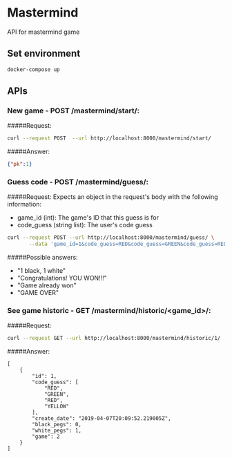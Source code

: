 # Mastermind
API for mastermind game


## Set environment
```bash
docker-compose up
``` 

## APIs

### New game - POST /mastermind/start/:
#####Request:
```bash
curl --request POST  --url http://localhost:8000/mastermind/start/ 
```
#####Answer:
```json
{"pk":1}
```

### Guess code - POST /mastermind/guess/:
#####Request:
Expects an object in the request's body with the following information:

* game_id (int): The game's ID that this guess is for<br>
* code_guess (string list): The user's code guess

```bash
curl --request POST --url http://localhost:8000/mastermind/guess/ \
       --data 'game_id=1&code_guess=RED&code_guess=GREEN&code_guess=RED&code_guess=YELLOW'
```

#####Possible answers:
* "1 black, 1 white"
* "Congratulations! YOU WON!!!"
* "Game already won"
* "GAME OVER"


### See game historic - GET /mastermind/historic/<game_id>/:
#####Request:
```bash
curl --request GET --url http://localhost:8000/mastermind/historic/1/
```

#####Answer:
```
[
    {
        "id": 1,
        "code_guess": [
            "RED",
            "GREEN",
            "RED",
            "YELLOW"
        ],
        "create_date": "2019-04-07T20:09:52.219005Z",
        "black_pegs": 0,
        "white_pegs": 1,
        "game": 2
    }
]
```